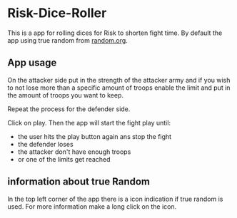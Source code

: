 # Risk-Dice-Roller

This is a app for rolling dices for Risk to shorten fight time. By default the app using true random from [random.org](random.org).

## App usage

On the attacker side put in the strength of the attacker army and if you wish to not lose more than a specific amount of troops enable the limit and put in the amount of troops you want to keep.

Repeat the process for the defender side.

Click on play. Then the app will start the fight play until:

- the user hits the play button again ans stop the fight
- the defender loses
- the attacker don't have enough troops
- or one of the limits get reached

## information about true Random

In the top left corner of the app there is a icon indication if true random is used. For more information make a long click on the icon.
